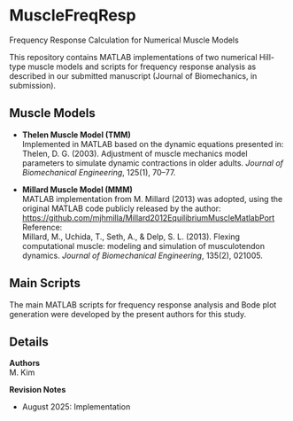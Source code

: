 # MuscleFreqResp
Frequency Response Calculation for Numerical Muscle Models

This repository contains MATLAB implementations of two numerical Hill-type muscle models and scripts for frequency response analysis as described in our submitted manuscript (Journal of Biomechanics, in submission).

## Muscle Models

- **Thelen Muscle Model (TMM)**  
  Implemented in MATLAB based on the dynamic equations presented in:  
  Thelen, D. G. (2003). Adjustment of muscle mechanics model parameters to simulate dynamic contractions in older adults. *Journal of Biomechanical Engineering*, 125(1), 70–77.

- **Millard Muscle Model (MMM)**  
  MATLAB implementation from M. Millard (2013) was adopted, using the original MATLAB code publicly released by the author:  
  https://github.com/mjhmilla/Millard2012EquilibriumMuscleMatlabPort  
  Reference:  
  Millard, M., Uchida, T., Seth, A., & Delp, S. L. (2013). Flexing computational muscle: modeling and simulation of musculotendon dynamics. *Journal of Biomechanical Engineering*, 135(2), 021005.

## Main Scripts

The main MATLAB scripts for frequency response analysis and Bode plot generation were developed by the present authors for this study.

## Details

**Authors**  
M. Kim

**Revision Notes**
- August 2025: Implementation
